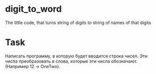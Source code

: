 # digit_to_word
The little code, that turns string of digits to string of names of that digits

# Task
Написать программу, в которую будет вводится строка чисел. Эти числа преобразовать в слова, которые эти числа обозначают. (Например 12 -> OneTwo).
